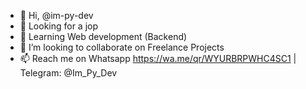 - 👋 Hi, @im-py-dev
- 👀 Looking for a jop 
- 🌱 Learning Web development (Backend)
- 💞️ I’m looking to collaborate on Freelance Projects
- 📫 Reach me on Whatsapp https://wa.me/qr/WYURBRPWHC4SC1 | Telegram: @Im_Py_Dev
